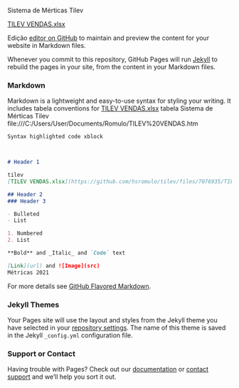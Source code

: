 Sistema de Mérticas Tilev


[TILEV VENDAS.xlsx](https://github.com/hsromulo/tilev/files/7085368/TILEV.VENDAS.xlsx)


Edição [editor on GitHub](https://github.com/hsromulo/tilev/edit/gh-pages/index.md) to maintain and preview the content for your website in Markdown files.

Whenever you commit to this repository, GitHub Pages will run [Jekyll](https://jekyllrb.com/) to rebuild the pages in your site, from the content in your Markdown files.

### Markdown

Markdown is  a lightweight and easy-to-use syntax for styling your writing. It includes tabela conventions for
[TILEV VENDAS.xlsx](https://github.com/hsromulo/tilev/files/7076945/TILEV.VENDAS.xlsx) tabela
Sistema de Mérticas Tilev
file:///C:/Users/User/Documents/Romulo/TILEV%20VENDAS.htm
```markdown
Syntax highlighted code xblock



# Header 1

tilev
[TILEV VENDAS.xlsx](https://github.com/hsromulo/tilev/files/7076935/TILEV.VENDAS.xlsx)

## Header 2
### Header 3

- Bulleted
- List

1. Numbered
2. List

**Bold** and _Italic_ and `Code` text

[Link](url) and ![Image](src)
Métricas 2021
```

For more details see [GitHub Flavored Markdown](https://guides.github.com/features/mastering-markdown/).

### Jekyll Themes

Your Pages site will use the layout and styles from the Jekyll theme you have selected in your [repository settings](https://github.com/hsromulo/tilev/settings/pages). The name of this theme is saved in the Jekyll `_config.yml` configuration file.

### Support or Contact

Having trouble with Pages? Check out our [documentation](https://docs.github.com/categories/github-pages-basics/) or [contact support](https://support.github.com/contact) and we’ll help you sort it out.
